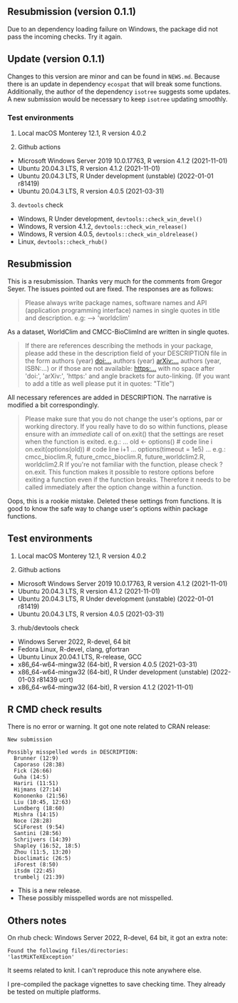 ## Resubmission (version 0.1.1)

Due to an dependency loading failure on Windows, the package did not pass the incoming checks. Try it again.

## Update (version 0.1.1)

Changes to this version are minor and can be found in `NEWS.md`. Because there is an update in dependency `ecospat` that will break some functions. Additionally, the author of the dependency `isotree` suggests some updates. A new submission would be necessary to keep `isotree` updating smoothly.

### Test environments

1. Local macOS Monterey 12.1, R version 4.0.2

2. Github actions

- Microsoft Windows Server 2019 10.0.17763, R version 4.1.2 (2021-11-01)
- Ubuntu 20.04.3 LTS, R version 4.1.2 (2021-11-01)
- Ubuntu 20.04.3 LTS, R Under development (unstable) (2022-01-01 r81419)
- Ubuntu 20.04.3 LTS, R version 4.0.5 (2021-03-31)

3. `devtools` check

- Windows, R Under development, `devtools::check_win_devel()`
- Windows, R version 4.1.2, `devtools::check_win_release()`
- Windows, R version 4.0.5, `devtools::check_win_oldrelease()`
- Linux, `devtools::check_rhub()`

## Resubmission

This is a resubmission. Thanks very much for the comments from Gregor Seyer. The issues pointed out are fixed. The responses are as follows:

>Please always write package names, software names and API (application programming interface) names in single quotes in title and description. e.g: --> 'worldclim'

As a dataset, WorldClim and CMCC-BioClimInd are written in single quotes.

>If there are references describing the methods in your package, please 
add these in the description field of your DESCRIPTION file in the form
authors (year) <doi:...>
  authors (year) <arXiv:...>
  authors (year, ISBN:...)
or if those are not available: <https:...>
  with no space after 'doi:', 'arXiv:', 'https:' and angle brackets for 
auto-linking.
(If you want to add a title as well please put it in quotes: "Title")

All necessary references are added in DESCRIPTION. The narrative is modified a bit correspondingly.

>Please make sure that you do not change the user's options, par or 
working directory. If you really have to do so within functions, please 
ensure with an *immediate* call of on.exit() that the settings are reset 
when the function is exited. e.g.:
...
old <- options()         # code line i
on.exit(options(old))     # code line i+1
...
options(timeout = 1e5)
...
e.g.: cmcc_bioclim.R, future_cmcc_bioclim.R, future_worldclim2.R, 
worldclim2.R
If you're not familiar with the function, please check ?on.exit. This 
function makes it possible to restore options before exiting a function 
even if the function breaks. Therefore it needs to be called immediately 
after the option change within a function.

Oops, this is a rookie mistake. Deleted these settings from functions. It is good to know the safe way to change user's options within package functions.

## Test environments

1. Local macOS Monterey 12.1, R version 4.0.2

2. Github actions

- Microsoft Windows Server 2019 10.0.17763, R version 4.1.2 (2021-11-01)
- Ubuntu 20.04.3 LTS, R version 4.1.2 (2021-11-01)
- Ubuntu 20.04.3 LTS, R Under development (unstable) (2022-01-01 r81419)
- Ubuntu 20.04.3 LTS, R version 4.0.5 (2021-03-31)

3. rhub/devtools check

- Windows Server 2022, R-devel, 64 bit
- Fedora Linux, R-devel, clang, gfortran
- Ubuntu Linux 20.04.1 LTS, R-release, GCC
- x86_64-w64-mingw32 (64-bit), R version 4.0.5 (2021-03-31)
- x86_64-w64-mingw32 (64-bit), R Under development (unstable) (2022-01-03 r81439 ucrt)
- x86_64-w64-mingw32 (64-bit), R version 4.1.2 (2021-11-01)

## R CMD check results

There is no error or warning. It got one note related to CRAN release:

```
New submission

Possibly misspelled words in DESCRIPTION:
  Brunner (12:9)
  Caporaso (28:38)
  Fick (26:66)
  Guha (14:5)
  Hariri (11:51)
  Hijmans (27:14)
  Kononenko (21:56)
  Liu (10:45, 12:63)
  Lundberg (18:60)
  Mishra (14:15)
  Noce (28:28)
  SCiForest (9:54)
  Santini (28:56)
  Schrijvers (14:39)
  Shapley (16:52, 18:5)
  Zhou (11:5, 13:20)
  bioclimatic (26:5)
  iForest (8:50)
  itsdm (22:45)
  trumbelj (21:39)
```

- This is a new release.
- These possibly misspelled words are not misspelled. 

## Others notes

On rhub check: Windows Server 2022, R-devel, 64 bit, it got an extra note:

```
Found the following files/directories:
'lastMiKTeXException'
```
It seems related to knit. I can't reproduce this note anywhere else.

I pre-compiled the package vignettes to save checking time. They already be tested on multiple platforms.
